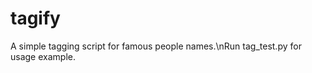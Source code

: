 tagify
======

A simple tagging script for famous people names.\nRun tag_test.py for usage example.

